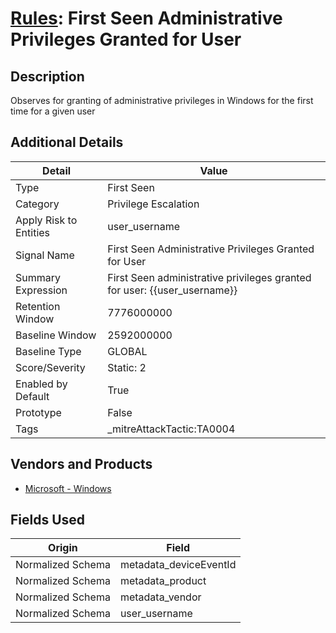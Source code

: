 # [Rules](README.md): First Seen Administrative Privileges Granted for User

## Description
Observes for granting of administrative privileges in Windows for the first time for a given user

## Additional Details
|Detail|Value|
|----|----|
|Type|First Seen|
|Category|Privilege Escalation|
|Apply Risk to Entities|user_username|
|Signal Name|First Seen Administrative Privileges Granted for User|
|Summary Expression|First Seen administrative privileges granted for user: {{user_username}}|
|Retention Window|7776000000|
|Baseline Window|2592000000|
|Baseline Type|GLOBAL|
|Score/Severity|Static: 2|
|Enabled by Default|True|
|Prototype|False|
|Tags|_mitreAttackTactic:TA0004|
## Vendors and Products
- [Microsoft - Windows](../products/1ff7546c-cb36-4a24-87f7-89d2cecc5761.md)


## Fields Used

|Origin|Field|
|----|----|
|Normalized Schema|metadata_deviceEventId|
|Normalized Schema|metadata_product|
|Normalized Schema|metadata_vendor|
|Normalized Schema|user_username|


